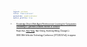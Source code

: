 ```yaml
---
layout: archive
title: "Publications"
permalink: /publications/
author_profile: true
---
```

<style>
body {
  font-family: 'Georgia', sans-serif;
  font-size: 3;
}

h1, h2, h3, h4, h5, h6 {
  font-family: 'Georgia', sans-serif;
}

/* 添加其他元素的字体样式配置，根据需要进行扩展 */
</style>

- [Knowledge-Driven Multi-Agent Reinforcement Learning for Computation Offloading in Cybertwin-Enabled Internet of Vehicles](https://arxiv.org/pdf/2308.02603.pdf)
  
   Ruijin Sun, <u>Xiao Yang</u>, Nan Cheng, Xiucheng Wang, Changle Li

   IEEE 98th Vehicular Technology Conference (VTC2023-Fall), to appear.

